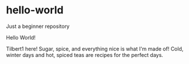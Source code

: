 # hello-world
Just a beginner repository

Hello World!

Tilbert1 here! Sugar, spice, and everything nice is what I'm made of!
Cold, winter days and hot, spiced teas are recipes for the perfect days.
